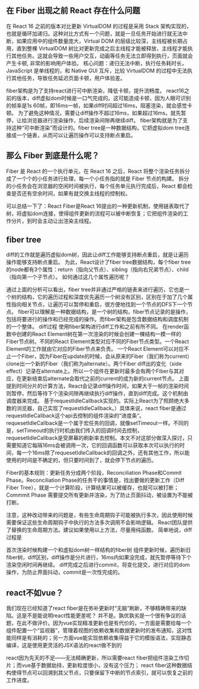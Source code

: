 ## 在 Fiber 出现之前 React 存在什么问题

在 React 16 之前的版本对比更新 VirtualDOM 的过程是采用 Stack 架构实现的，也就是循环加递归。这种对比方式有一个问题，就是一旦任务开始进行就无法中断，如果应用中的组件数量庞大，Virtual DOM 的层级比较深，主线程被长期占用，直到整棵 VirtualDOM 树比对更新完成之后主线程才能被释放，主线程才能执行其他任务。这就会导致一些用户交互，动画等任务无法立即得到执行，页面就会产生卡顿, 非常的影响用户体验。
核心问题：递归无法中断，执行任务耗时长，JavaScript 是单线程的，和 Native GUI 互斥，比较 VirtualDOM 的过程中无法执行其他任务，导致任务延迟页面卡顿，用户体验差。

fiber架构是为了支持react进行可中断渲染，降低卡顿，提升流畅度。
react16之前的版本，diff虚拟dom时候是一口气完成的。这可能造成卡顿，因为人眼可识别的帧率是1s 60帧，即16ms一帧，如果diff时间超过16ms，阻塞渲染，就会感觉卡顿。
为了避免这种情况，需要让diff操作不超过16ms，如果超过16ms，就先暂停，让给浏览器进行渲染操作，后续渲染间隙再继续diff。
fiber架构就是为了支持这种“可中断渲染”而设计的。fiber tree是一种数据结构，它把虚拟dom tree连接成一个链表，从而可以让遍历操作可以支持断点重启。


## 那么 Fiber 到底是什么呢？
Fiber 是 React 的一个执行单元，在 React 16 之后，React 将整个渲染任务拆分成了一个个的小任务进行处理，每一个小任务指的就是 Fiber 节点的构建。
拆分的小任务会在浏览器的空闲时间被执行，每个任务单元执行完成后，React 都会检查是否还有空余时间，如果有就交换主线程的控制权。


可以总结一下了：React Fiber是React 16提出的一种更新机制，使用链表取代了树，将虚拟dom连接，使得组件更新的流程可以被中断恢复；它把组件渲染的工作分片，到时会主动让出渲染主线程。




## fiber tree
diff的工作就是遍历虚拟dom树，因此让diff工作能够支持断点重启，就是让遍历操作能够支持断点重启。
为此，React设计了fiber tree数据结构，每个fiber tree的node都有3个属性：return（指向父节点）、sibling（指向右兄弟节点）、child（指向第一个子节点）。
如何通过这几个属性遍历呢？

通过上面的分析可以看出，fiber tree并非通过严格的链表来进行遍历，它也是一个树的结构，它的遍历过程和深度优先遍历一个树没有区别，区别在于加了几个属性指向相关节点，让遍历可以暂停和重启，很方便地找到一个节点的DFS下一个节点。
fiber可以理解是一种数据结构，是一个树的结构，fiber节点记录的是操作，包括将要进行的操作和已经完成的操作。而fiber架构是包含数据结构和调度机制的一个整体。
diff过程
使用fiber架构进行diff工作和之前有所不同。
在render函数中创建的React Element树在第一次渲染的时候会创建一棵结构一模一样的Fiber节点树。不同的React Element类型对应不同的Fiber节点类型。一个React Element的工作就由它对应的Fiber节点来负责。
一个React Element可以对应不止一个Fiber，因为Fiber在update的时候，会从原来的Fiber（我们称为current）clone出一个新的Fiber（我们称为alternate）。两个Fiber diff出的变化（side effect）记录在alternate上。所以一个组件在更新时最多会有两个Fiber与其对应，在更新结束后alternate会取代之前的current的成为新的current节点。
上面提到时间分片的计算方法，React会记录diff操作时间，如果大于一帧的渲染时间则暂停，然后等待下个渲染间隙再继续执行diff操作，直到diff完成。这个机制由调度器来完成。
基于requestIdleCallback实现的。实际上React为了照顾绝大多数的浏览器，自己实现了requestIdleCallback。）具体来说，react fiber是通过requestIdleCallback这个api去控制的组件渲染的“进度条”。
requesetIdleCallback是一个属于宏任务的回调，就像setTimeout一样。不同的是，setTimeout的执行时机由我们传入的回调时间去控制，requesetIdleCallback是受屏幕的刷新率去控制。本文不对这部分做深入探讨，只需要知道它每隔16ms会被调用一次，它的回调函数可以获取本次可以执行的时间，每一个16ms除了requesetIdleCallback的回调之外，还有其他工作，所以能使用的时间是不确定的，但只要时间到了，就会停下节点的遍历。


Fiber的基本规则：更新任务分成两个阶段，Reconciliation Phase和Commit Phase。Reconciliation Phase的任务干的事情是，找出要做的更新工作（Diff Fiber Tree），就是一个计算阶段，计算结果可以被缓存，也就可以被打断；Commmit Phase 需要提交所有更新并渲染，为了防止页面抖动，被设置为不能被打断。

注意，这种改动带来的问题是，有些生命周期钩子可能被执行多次，因此使用时候需要保证这些生命周期钩子中执行的方法多次调用不会影响逻辑。
React团队提供了替换的生命周期方法。建议如果使用以上方法，尽量用纯函数。
简单地说，diff过程是

首次渲染时候构建一个和虚拟dom树一样结构的fiber树
组件更新时候，遍历新旧fiber树，diff区别，diff操作是分片进行，16ms内如果没完成，就先暂停等待下个渲染空闲时间再继续。
diff完成之后进行commit，将变化提交，进行对应的dom操作，为防止界面抖动，commit是一次性完成的。



## react不如vue？
我们现在已经知道了react fiber是在弥补更新时“无脑”刷新，不够精确带来的缺陷。这是不是能说明react性能更差呢？
并不是。孰优孰劣是一个很有争议的话题，在此不做评价。因为vue实现精准更新也是有代价的，一方面是需要给每一个组件配置一个“监视器”，管理着视图的依赖收集和数据更新时的发布通知，这对性能同样是有消耗的；另一方面vue能实现依赖收集得益于它的模版语法，实现静态编译，这是使用更灵活的JSX语法的react做不到的

react因为先天的不足——无法精确更新，所以需要react fiber把组件渲染工作切片；而vue基于数据劫持，更新粒度很小，没有这个压力；
react fiber这种数据结构使得节点可以回溯到其父节点，只要保留下中断的节点索引，就可以恢复之前的工作进度。




